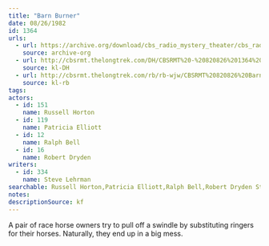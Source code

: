 ```yaml
---
title: "Barn Burner"
date: 08/26/1982
id: 1364
urls: 
  - url: https://archive.org/download/cbs_radio_mystery_theater/cbs_radio_mystery_theater-1351-1399.zip/cbs_radio_mystery_theater-1351-1399%2Fcbsrmt_1364_barn_burner.mp3
    source: archive-org
  - url: http://cbsrmt.thelongtrek.com/DH/CBSRMT%20-%20820826%201364%20Barn%20Burner_dh.mp3
    source: kl-DH
  - url: http://cbsrmt.thelongtrek.com/rb/rb-wjw/CBSRMT%20820826%20Barn%20Burner_wjw.mp3
    source: kl-rb
tags: 
actors:  
  - id: 151
    name: Russell Horton  
  - id: 119
    name: Patricia Elliott  
  - id: 12
    name: Ralph Bell  
  - id: 16
    name: Robert Dryden
writers:  
  - id: 334
    name: Steve Lehrman
searchable: Russell Horton,Patricia Elliott,Ralph Bell,Robert Dryden Steve Lehrman
notes: 
descriptionSource: kf
---
```

A pair of race horse owners try to pull off a swindle by substituting ringers for their horses. Naturally, they end up in a big mess.